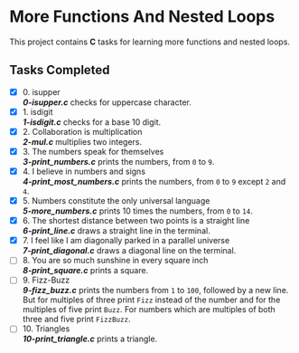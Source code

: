 # More Functions And Nested Loops

This project contains __C__ tasks for learning more functions and nested loops.

## Tasks Completed

+ [x] 0\. isupper<br/>_**0-isupper.c**_ checks for uppercase character.
+ [x] 1\. isdigit<br/>_**1-isdigit.c**_ checks for a base 10 digit.
+ [x] 2\. Collaboration is multiplication<br/>_**2-mul.c**_ multiplies two integers.
+ [x] 3\. The numbers speak for themselves<br/>_**3-print_numbers.c**_ prints the numbers, from `0` to `9`.
+ [x] 4\. I believe in numbers and signs<br/>_**4-print_most_numbers.c**_ prints the numbers, from `0` to `9` except `2` and `4`.
+ [x] 5\. Numbers constitute the only universal language<br/>_**5-more_numbers.c**_ prints 10 times the numbers, from `0` to `14`.
+ [x] 6\. The shortest distance between two points is a straight line<br/>_**6-print_line.c**_ draws a straight line in the terminal.
+ [x] 7\. I feel like I am diagonally parked in a parallel universe<br/>_**7-print_diagonal.c**_ draws a diagonal line on the terminal.
+ [ ] 8\. You are so much sunshine in every square inch<br/>_**8-print_square.c**_ prints a square.
+ [ ] 9\. Fizz-Buzz<br/>_**9-fizz_buzz.c**_ prints the numbers from `1` to `100`, followed by a new line. But for multiples of three print `Fizz` instead of the number and for the multiples of five print `Buzz`. For numbers which are multiples of both three and five print `FizzBuzz`.
+ [ ] 10\. Triangles<br/>_**10-print_triangle.c**_ prints a triangle.
